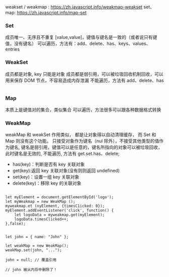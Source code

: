 weakset / weakmap : https://zh.javascript.info/weakmap-weakset
set、 map: https://zh.javascript.info/map-set

### Set

成员唯一、无序且不重复
[value,value]，键值与键名是一致的（或者说只有键值，没有键名）
可以遍历，方法有：add、delete、has、keys、values、 entries

### WeakSet

成员都是对象, key 只能是对象
成员都是弱引用，可以被垃圾回收机制回收，可以用来保存 DOM 节点，不容易造成内存泄漏
不能遍历，方法有 add、delete、has

```JS

```

### Map

本质上是键值对的集合，类似集合
可以遍历，方法很多可以跟各种数据格式转换

### WeakMap

weakMap 和 weakSet 作用类似， 都是让对象得以自动清理缓存， 而 Set 和 Map 则没有这个功能。 只接受对象作为键名（nul 除外），不接受其他类型的值作为键名, 键名是弱引用，键值可以是任意的，键名所指向的对象可以被垃圾回收，此时键名是无效的, 不能遍历, 方法有 get.set.has、delete;

- has(key)：判断是否有 key 关联对象
- get(key):返回 key 关联对象(没有则则返回 undefined)
- set(key)：设置一组 key 关联对象
- delete(key)：移除 key 的关联对象

```JS

let myElement = document.getElementById('logo');
let myWeakmap = new WeakMap ();
myweakmap.et (nyElement, {timesC1icked: 0});
myElement.addEventListener('click', function() {
    let logoData = myweakmap.get(myElement);
    logoData.timesClicked++;
},false);


let john = { name: "John" };

let weakMap = new WeakMap();
weakMap.set(john, "...");

john = null; // 覆盖引用

// john 被从内存中删除了！
```
